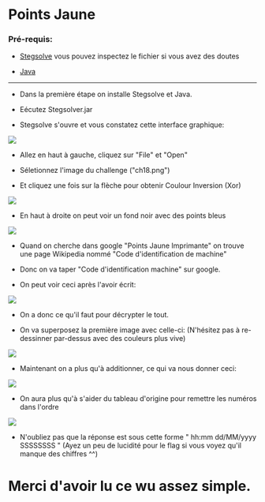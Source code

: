 # Points Jaune

### Pré-requis:

- <a href="https://anonfiles.com/Pds7N9j7p7/Stegsolve_jar" rel="nofollow">Stegsolve</a> vous pouvez inspectez le fichier si vous avez des doutes

- <a href="https://www.java.com/en/download/" rel="nofollow">Java</a>

-----------------

- Dans la première étape on installe Stegsolve et Java.

- Eécutez Stegsolver.jar

- Stegsolve s'ouvre et vous constatez cette interface graphique:

<img src="https://cdn.discordapp.com/attachments/698984879823519827/770309984184959026/unknown.png">

- Allez en haut à gauche, cliquez sur "File" et "Open"

- Séletionnez l'image du challenge ("ch18.png")

- Et cliquez une fois sur la flèche pour obtenir Coulour Inversion (Xor)

<img src="https://cdn.discordapp.com/attachments/698984879823519827/770311227947483166/unknown.png">

- En haut à droite on peut voir un fond noir avec des points bleus

<img src="https://cdn.discordapp.com/attachments/698984879823519827/770311553358364672/unknown.png">

- Quand on cherche dans google "Points Jaune Imprimante" on trouve une page Wikipedia nommé "Code d'identification de machine"

- Donc on va taper "Code d'identification machine" sur google.

- On peut voir ceci après l'avoir écrit:

<img src="https://cdn.discordapp.com/attachments/698984879823519827/770313044181254174/Machine_Identification_Code_von_Druckern.png">

- On a donc ce qu'il faut pour décrypter le tout.

- On va superposez la première image avec celle-ci: (N'hésitez pas à re-dessinner par-dessus avec des couleurs plus vive)

<img src="https://cdn.discordapp.com/attachments/768928242467340328/771103802438582297/unknown.png">

- Maintenant on a plus qu'à additionner, ce qui va nous donner ceci:

<img src="https://cdn.discordapp.com/attachments/768928242467340328/771107949724041276/unknown.png">

- On aura plus qu'à s'aider du tableau d'origine pour remettre les numéros dans l'ordre

<img src="https://cdn.discordapp.com/attachments/768928242467340328/771108547970203688/unknown.png">

- N'oubliez pas que la réponse est sous cette forme " hh:mm dd/MM/yyyy SSSSSSSS " (Ayez un peu de lucidité pour le flag si vous voyez qu'il manque des chiffres ^^)

# Merci d'avoir lu ce wu assez simple.
